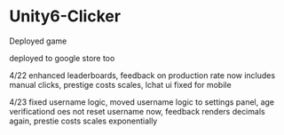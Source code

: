 # Unity6-Clicker
Deployed game 


deployed to google store too


4/22
enhanced leaderboards, feedback on production rate now includes manual clicks, prestige costs scales, lchat ui fixed for mobile 

4/23
fixed username logic, moved username logic to settings panel, age verificationd oes not reset username now, feedback renders decimals again, prestie costs scales exponentially
